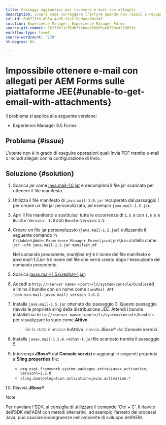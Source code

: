 ```yaml
---
title: Passaggi aggiuntivi per ricevere e-mail con allegati
description: Scopri come correggere l’errore quando non riesci a recuperare e-mail con allegati per AEM Forms sulle piattaforme JEE.
exl-id: 0d0713fb-d95a-4a95-91ef-9cdaea30e343
solution: Experience Manager, Experience Manager Forms
source-git-commit: 76fffb11c56dbf7ebee9f6805ae0799cd32985fe
workflow-type: tm+mt
source-wordcount: '270'
ht-degree: 0%

---
```


# Impossibile ottenere e-mail con allegati per AEM Forms sulle piattaforme JEE{#unable-to-get-email-with-attachments}

Il problema si applica alla seguente versione:

* Experience Manager 6.5 Forms

## Problema   {#issue}

L’utente non è in grado di eseguire operazioni quali Invia PDF tramite e-mail o Includi allegati con la configurazione di Invio.

## Soluzione {#solution}

1. Scarica jar come [java.mail-1.0.jar](/help/forms/using/java.mail-1.0.jar) e decomprimi il file jar scaricato per ottenere il file manifesto.

1. Utilizza il file manifesto di `java.mail-1.0.jar` recuperato dal passaggio 1 per creare un file jar personalizzato, ad esempio `java.mail-1.5.jar`.

1. Apri il file manifesto e sostituisci tutte le occorrenze di `1.5.0` con `1.5.6` e `Bundle-Version: 1.0` con `Bundle-Version:1.5`

1. Creare un file jar personalizzato (`java.mail-1.5.jar`) utilizzando il seguente comando in `C:\Adobe\Adobe_Experience_Manager_Forms\java\jdk\bin` cartella come:
   `jar -cfm java.mail-1.5.jar manifest.mf`

   Nel comando precedente, *manifest.mf* è il nome del file manifesto e *java.mail-1.5.jar* è il nome del file che verrà creato dopo l&#39;esecuzione del comando precedente.

1. Scarica [javax.mail-1.5.6.redhat-1.jar](https://mvnrepository.com/artifact/com.sun.mail/javax.mail/1.5.6.redhat-1).

1. Accedi a `http://<server name>:<port>/lc/system/console/bundles`ed elimina il bundle con un nome come `JavaMail API (com.sun.mail.javax.mail) version 1.6.2`.

1. Installa `java.mail-1.5.jar` ottenuto dal passaggio 3. Questo passaggio riavvia le proprietà sling della distribuzione JEE. Attendi i bundle installati su `http://<server name>:<port>/lc/system/console/bundles` per visualizzare lo stato come **Attivo**.

   >Se lo stato è ancora **InAttivo**, riavvia   **JBoss®** dal **Console servizi**.


1. Installa `javax.mail-1.5.6.redhat-1.jar`file scaricato tramite il passaggio 5.

1. Interrompi **JBoss®** dal **Console servizi** e aggiungi le seguenti proprietà a **Sling.properties** file:
   * `org.osgi.framework.system.packages.extra=javax.activation; version\=1.2.0`
   * `sling.bootdelegation.activation=javax.activation.*`

1. Riavvia **JBoss®**.

>[!NOTE]
>
> Per riavviare l&#39;SDK, si consiglia di utilizzare il comando &#39;Ctrl + C&#39;. Il riavvio dell’SDK dell’AEM con metodi alternativi, ad esempio l’arresto dei processi Java, può causare incongruenze nell’ambiente di sviluppo dell’AEM.

